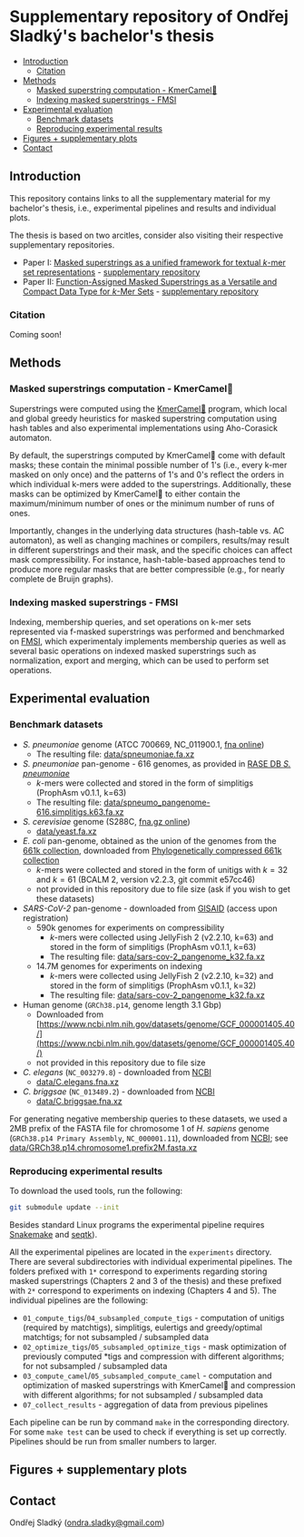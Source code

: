 # Supplementary repository of Ondřej Sladký's bachelor's thesis


* [Introduction](#introduction)
  * [Citation](#citation)
* [Methods](#methods)
  * [Masked superstring computation - KmerCamel🐫](#masked-superstrings-computation---kmercamel)
  * [Indexing masked superstrings - FMSI](#indexing-masked-superstrings---fmsi)
* [Experimental evaluation](#experimental-evaluation)
  * [Benchmark datasets](#benchmark-datasets)
  * [Reproducing experimental results](#reproducing-experimental-results)
* [Figures + supplementary plots](#figures--supplementary-plots)
* [Contact](#contact)

## Introduction

This repository contains links to all the supplementary material for my bachelor's thesis, i.e., experimental pipelines and results and individual plots.

The thesis is based on two arcitles, consider also visiting their respective supplementary repositories.

- Paper I: [Masked superstrings as a unified framework for textual *k*-mer set representations](https://doi.org/10.1101/2023.02.01.526717) - [supplementary repository](https://github.com/karel-brinda/masked-superstrings-supplement)
- Paper II: [Function-Assigned Masked Superstrings as a Versatile and Compact Data Type for *k*-Mer Sets](https://doi.org/10.1101/2024.03.06.583483) - [supplementary repository](https://github.com/OndrejSladky/f-masked-superstrings-supplement)

### Citation

Coming soon!

## Methods

### Masked superstrings computation - KmerCamel🐫

Superstrings were computed using the [KmerCamel🐫](https://github.com/OndrejSladky/kmercamel) program, which local and global greedy heuristics for masked superstring computation using hash tables and also experimental implementations using Aho-Corasick automaton.

By default, the superstrings computed by KmerCamel🐫 come with default masks; these contain the minimal possible number of 1's (i.e., every k-mer masked on only once) and the patterns of 1's and 0's reflect the orders in which individual k-mers were added to the superstrings.
Additionally, these masks can be optimized by KmerCamel🐫 to either contain the maximum/minimum number of ones or the minimum number of runs of ones.

Importantly, changes in the underlying data structures (hash-table vs. AC automaton), as well as changing machines or compilers, results/may result in different superstrings and their mask, and the specific choices can affect mask compressibility. For instance, hash-table-based approaches tend to produce more regular masks that are better compressible (e.g., for nearly complete de Bruijn graphs).

### Indexing masked superstrings - FMSI

Indexing, membership queries, and set operations on k-mer sets represented via f-masked superstrings was performed and benchmarked on [FMSI](https://github.com/OndrejSladky/fmsi), which experimentaly implements membership queries as well as several basic operations on indexed masked superstrings such as normalization, export and merging, which can be used to perform set operations.

## Experimental evaluation

### Benchmark datasets
* *S. pneumoniae* genome (ATCC 700669, NC_011900.1, [fna
  online](https://www.ncbi.nlm.nih.gov/nuccore/NC_011900.1?report=fasta&log$=seqview&format=text))
  - The resulting file: [data/spneumoniae.fa.xz](data/spneumoniae.fa.xz)
* *S. pneumoniae* pan-genome - 616 genomes, as provided in [RASE DB *S.
  pneumoniae*](https://github.com/c2-d2/rase-db-spneumoniae-sparc/)
  - *k*-mers were collected and stored in the form of simplitigs (ProphAsm
    v0.1.1, k=63)
  - The resulting file:
    [data/spneumo_pangenome-616.simplitigs.k63.fa.xz](data/spneumo_pangenome-616.simplitigs.k63.fa.xz)
* *S. cerevisiae* genome (S288C, [fna.gz
  online](ftp://ftp.ncbi.nlm.nih.gov/genomes/all/GCF/000/146/045/GCF_000146045.2_R64/GCF_000146045.2_R64_genomic.fna.gz))
  - [data/yeast.fa.xz](data/yeast.fa.xz)
* *E. coli* pan-genome, obtained as the union of the genomes from the [661k collection](https://journals.plos.org/plosbiology/article?id=10.1371/journal.pbio.3001421), downloaded from [Phylogenetically compressed 661k collection](https://zenodo.org/records/4602622)
  - *k*-mers were collected and stored in the form of unitigs with $k = 32$ and $k=61$ (BCALM 2, version v2.2.3, git commit e57cc46)
  - not provided in this repository due to file size (ask if you wish to get these datasets)
* *SARS-CoV-2* pan-genome - downloaded from [GISAID](https://gisaid.org/)
  (access upon registration) 
  - 590k genomes for experiments on compressibility
    - *k*-mers were collected using JellyFish 2 (v2.2.10, k=63) and
        stored in the form of simplitigs (ProphAsm v0.1.1, k=63)
    - The resulting file:
        [data/sars-cov-2_pangenome_k32.fa.xz](data/sars-cov-2.590k.simplitigs.k63.fa.xz)
  - 14.7M genomes for experiments on indexing
    - *k*-mers were collected using JellyFish 2 (v2.2.10, k=32) and
        stored in the form of simplitigs (ProphAsm v0.1.1, k=32)
    - The resulting file:
        [data/sars-cov-2_pangenome_k32.fa.xz](data/sars-cov-2.14M.simplitigs.k32.fa.xz)
* Human genome (`GRCh38.p14`, genome length 3.1 Gbp) 
  - Downloaded from [https://www.ncbi.nlm.nih.gov/datasets/genome/GCF_000001405.40/](https://www.ncbi.nlm.nih.gov/datasets/genome/GCF_000001405.40/)
  - not provided in this repository due to file size
* *C. elegans* (`NC_003279.8`) - downloaded from [NCBI](https://www.ncbi.nlm.nih.gov)
  - [data/C.elegans.fna.xz](data/C.elegans.fna.xz)
* *C. briggsae* (`NC_013489.2`) - downloaded from [NCBI](https://www.ncbi.nlm.nih.gov)
  - [data/C.briggsae.fna.xz](data/C.briggsae.fna.xz)

For generating negative membership queries to these datasets, we used a 2MB prefix of the FASTA file for chromosome 1 of *H. sapiens* genome (`GRCh38.p14 Primary Assembly`, `NC_000001.11`), downloaded from [NCBI](https://www.ncbi.nlm.nih.gov); see  [data/GRCh38.p14.chromosome1.prefix2M.fasta.xz](data/GRCh38.p14.chromosome1.prefix2M.fasta.xz)

### Reproducing experimental results

To download the used tools, run the following:

```bash
git submodule update --init

```

Besides standard Linux programs the experimental pipeline requires [Snakemake](https://snakemake.readthedocs.io/en/stable/) and [seqtk](https://github.com/lh3/seqtk)).

All the experimental pipelines are located in the `experiments` directory.
There are several subdirectories with individual experimental pipelines. The folders prefixed with `1*` correspond to experiments regarding storing masked superstrings (Chapters 2 and 3 of the thesis) and these prefixed with `2*` correspond to experiments on indexing (Chapters 4 and 5).
The individual pipelines are the following:
- `01_compute_tigs`/`04_subsampled_compute_tigs` - computation of unitigs (required by matchtigs), simplitigs, eulertigs and greedy/optimal matchtigs; for not subsampled / subsampled data
- `02_optimize_tigs`/`05_subsampled_optimize_tigs` - mask optimization of previously computed *tigs and compression with different algorithms; for not subsampled / subsampled data
- `03_compute_camel`/`05_subsampled_compute_camel` - computation and optimization of masked superstrings with KmerCamel🐫 and compression with different algorithms; for not subsampled / subsampled data
- `07_collect_results` - aggregation of data from previous pipelines

Each pipeline can be run by command `make` in the corresponding directory. For some `make test` can be used to check if everything is set up correctly. Pipelines should be run from smaller numbers to larger.



## Figures + supplementary plots

## Contact

Ondřej Sladký (ondra.sladky@gmail.com)
